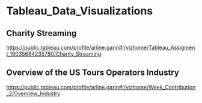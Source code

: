 # Tableau_Data_Visualizations

## Charity Streaming 

https://public.tableau.com/profile/arline.garin#!/vizhome/Tableau_Assigment_16035684235780/Charity_Streaming 

## Overview of the US Tours Operators Industry 

https://public.tableau.com/profile/arline.garin#!/vizhome/Week_Contribution_2/Overview_Industry 
